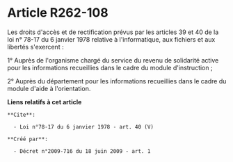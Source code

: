 # Article R262-108

Les droits d'accès et de rectification prévus par les articles 39 et 40 de la loi n° 78-17 du 6 janvier 1978 relative à
l'informatique, aux fichiers et aux libertés s'exercent : 

1° Auprès de l'organisme chargé du service du revenu de solidarité active pour les informations recueillies dans le cadre du
module d'instruction ; 

2° Auprès du département pour les informations recueillies dans le cadre du module d'aide à l'orientation.

**Liens relatifs à cet article**

	**Cite**:

	  - Loi n°78-17 du 6 janvier 1978 - art. 40 (V)

	**Créé par**:

	  - Décret n°2009-716 du 18 juin 2009 - art. 1
